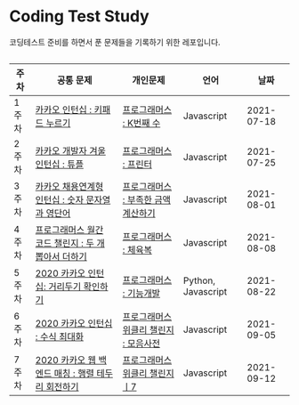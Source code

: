 # Coding Test Study
 코딩테스트 준비를 하면서 푼 문제들을 기록하기 위한 레포입니다.


##
 주차 | 공통 문제 | 개인문제 | 언어 | 날짜
------------ | ------------- | ------------- | ------------- | ------------- |
1주차 | [카카오 인턴십 : 키패드 누르기](https://github.com/Younggil-kim/Coding-Test-Study/blob/master/Week%201/%EA%B3%B5%ED%86%B5%EB%AC%B8%EC%A0%9C1.js) | [프로그래머스 : K번째 수](https://github.com/Younggil-kim/Coding-Test-Study/blob/master/Week%201/%EA%B0%9C%EC%9D%B8%EB%AC%B8%EC%A0%9C1.js) | Javascript | 2021-07-18 
2주차 | [카카오 개발자 겨울 인턴십 : 튜플](https://github.com/Younggil-kim/Coding-Test-Study/blob/master/Week%202/%EA%B3%B5%ED%86%B5%EB%AC%B8%EC%A0%9C2.js) | [프로그래머스 : 프린터](https://github.com/Younggil-kim/Coding-Test-Study/blob/master/Week%202/%EA%B0%9C%EC%9D%B8%EB%AC%B8%EC%A0%9C2.js) | Javascript | 2021-07-25 
3주차 | [카카오 채용연계형 인턴십 : 숫자 문자열과 영단어](https://github.com/Younggil-kim/Coding-Test-Study/blob/master/Week%203/%EA%B3%B5%ED%86%B5%EB%AC%B8%EC%A0%9C%203.js) | [프로그래머스 : 부족한 금액 계산하기](https://github.com/Younggil-kim/Coding-Test-Study/blob/master/Week%203/%EA%B0%9C%EC%9D%B8%EB%AC%B8%EC%A0%9C3.js) | Javascript | 2021-08-01 
4주차 | [프로그래머스 월간 코드 챌린지 : 두 개 뽑아서 더하기](https://github.com/Younggil-kim/Coding-Test-Study/blob/master/Week%204/%EA%B3%B5%ED%86%B5%EB%AC%B8%EC%A0%9C4.js) | [프로그래머스 : 체육복](https://github.com/Younggil-kim/Coding-Test-Study/blob/master/Week%204/%EA%B0%9C%EC%9D%B8%EB%AC%B8%EC%A0%9C4.js) | Javascript | 2021-08-08
5주차 | [2020 카카오 인턴십: 거리두기 확인하기](https://github.com/Younggil-kim/Coding-Test-Study/blob/master/Week%205/%EA%B3%B5%ED%86%B5%EB%AC%B8%EC%A0%9C%205.py) | [프로그래머스 : 기능개발](https://github.com/Younggil-kim/Coding-Test-Study/blob/master/Week%205/%EA%B0%9C%EC%9D%B8%EB%AC%B8%EC%A0%9C%205.js) | Python, Javascript | 2021-08-22
6주차 | [2020 카카오 인턴십 : 수식 최대화](https://github.com/Younggil-kim/Coding-Test-Study/blob/master/Week%206/%EA%B3%B5%ED%86%B5%EB%AC%B8%EC%A0%9C%206.js) | [프로그래머스 위클리 챌린지 : 모음사전 ](https://github.com/Younggil-kim/Coding-Test-Study/blob/master/Week%206/%EA%B0%9C%EC%9D%B8%EB%AC%B8%EC%A0%9C%206.js) | Javascript | 2021-09-05
7주차 | [2020 카카오 웹 백엔드 매칭 : 행렬 테두리 회전하기](https://github.com/Younggil-kim/Coding-Test-Study/blob/master/Week%207/%EA%B3%B5%ED%86%B5%EB%AC%B8%EC%A0%9C%207.js) | [프로그래머스 위클리 챌린지 ㅣ7](https://github.com/Younggil-kim/Coding-Test-Study/blob/master/Week%207/%EA%B0%9C%EC%9D%B8%EB%AC%B8%EC%A0%9C%207.js) | Javascript | 2021-09-12
